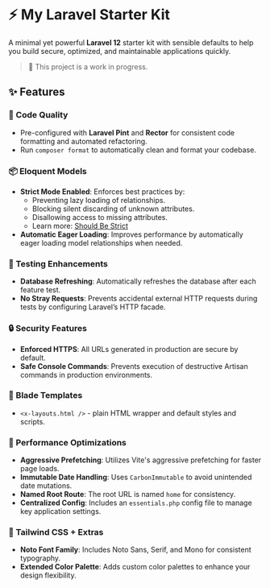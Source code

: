# ⚡ My Laravel Starter Kit

A minimal yet powerful **Laravel 12** starter kit with sensible defaults to help you build secure, optimized, and maintainable applications quickly.

> 🚧 This project is a work in progress.

## ✨ Features

### 🔧 Code Quality

- Pre-configured with **Laravel Pint** and **Rector** for consistent code formatting and automated refactoring.
- Run `composer format` to automatically clean and format your codebase.

### 📦 Eloquent Models

- **Strict Mode Enabled**: Enforces best practices by:
  - Preventing lazy loading of relationships.
  - Blocking silent discarding of unknown attributes.
  - Disallowing access to missing attributes.
  - Learn more: [Should Be Strict](https://laravel-news.com/shouldbestrict)
- **Automatic Eager Loading**: Improves performance by automatically eager loading model relationships when needed.

### 💯 Testing Enhancements

- **Database Refreshing**: Automatically refreshes the database after each feature test.
- **No Stray Requests**: Prevents accidental external HTTP requests during tests by configuring Laravel’s HTTP facade.

### 🔒 Security Features

- **Enforced HTTPS**: All URLs generated in production are secure by default.
- **Safe Console Commands**: Prevents execution of destructive Artisan commands in production environments.

### 🧩 Blade Templates

- `<x-layouts.html />` - plain HTML wrapper and default styles and scripts.

### 💨 Performance Optimizations

- **Aggressive Prefetching**: Utilizes Vite's aggressive prefetching for faster page loads.
- **Immutable Date Handling**: Uses `CarbonImmutable` to avoid unintended date mutations.
- **Named Root Route**: The root URL is named `home` for consistency.
- **Centralized Config**: Includes an `essentials.php` config file to manage key application settings.

### 🎨 Tailwind CSS + Extras

- **Noto Font Family**: Includes Noto Sans, Serif, and Mono for consistent typography.
- **Extended Color Palette**: Adds custom color palettes to enhance your design flexibility.
